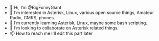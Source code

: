 - 👋 Hi, I’m @BigFunnyGiant
- 👀 I’m interested in Asterisk, Linux, various open source things, Amateur Radio, GMRS, phones.
- 🌱 I’m currently learning Asterisk, Linux, maybe some bash scripting.
- 💞️ I’m looking to collaborate on Asterisk related things.
- 📫 How to reach me I'll edit this part later

<!---
BigFunnyGiant/BigFunnyGiant is a ✨ special ✨ repository because its `README.md` (this file) appears on your GitHub profile.
You can click the Preview link to take a look at your changes.
--->
